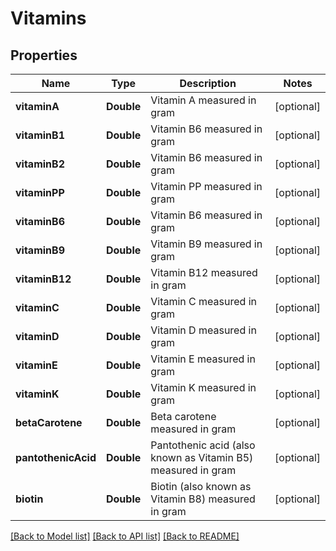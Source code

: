 # Vitamins

## Properties
Name | Type | Description | Notes
------------ | ------------- | ------------- | -------------
**vitaminA** | **Double** | Vitamin A measured in gram | [optional] 
**vitaminB1** | **Double** | Vitamin B6 measured in gram | [optional] 
**vitaminB2** | **Double** | Vitamin B6 measured in gram | [optional] 
**vitaminPP** | **Double** | Vitamin PP measured in gram | [optional] 
**vitaminB6** | **Double** | Vitamin B6 measured in gram | [optional] 
**vitaminB9** | **Double** | Vitamin B9 measured in gram | [optional] 
**vitaminB12** | **Double** | Vitamin B12 measured in gram | [optional] 
**vitaminC** | **Double** | Vitamin C measured in gram | [optional] 
**vitaminD** | **Double** | Vitamin D measured in gram | [optional] 
**vitaminE** | **Double** | Vitamin E measured in gram | [optional] 
**vitaminK** | **Double** | Vitamin K measured in gram | [optional] 
**betaCarotene** | **Double** | Beta carotene measured in gram | [optional] 
**pantothenicAcid** | **Double** | Pantothenic acid (also known as Vitamin B5) measured in gram | [optional] 
**biotin** | **Double** | Biotin (also known as Vitamin B8) measured in gram | [optional] 

[[Back to Model list]](../README.md#documentation-for-models) [[Back to API list]](../README.md#documentation-for-api-endpoints) [[Back to README]](../README.md)


